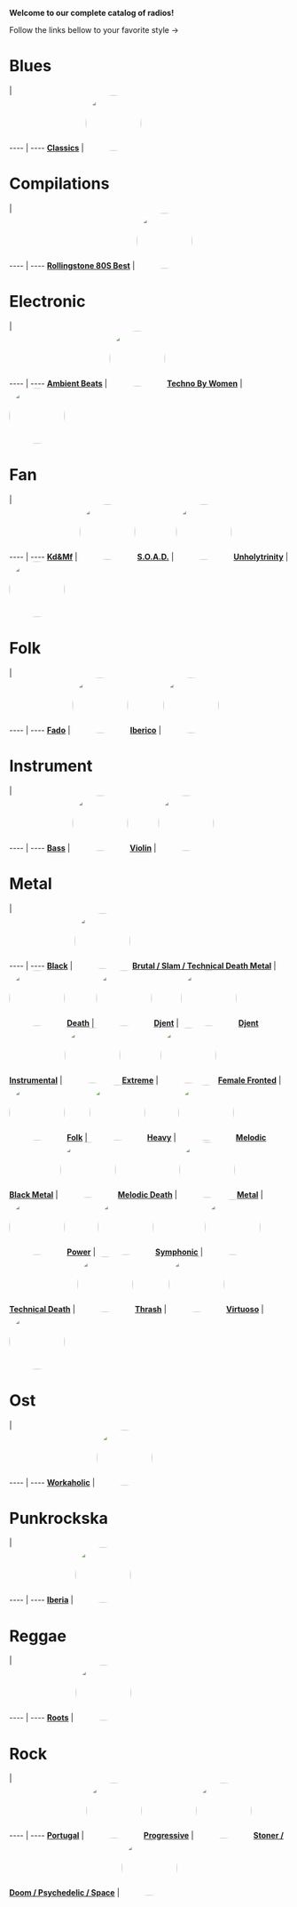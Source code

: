 
<style>
figure {
  border: 0px #cccccc solid;
  padding: 4px;
  margin: auto;
  align: center;
}
</style>
**Welcome to our complete catalog of radios!**

Follow the links bellow to your favorite style ->

# Blues

  |  
 ---- | ---- 
[**Classics**](https://radioninjapirata.github.io/radio_bluesclassics.html) | <a href="https://radioninjapirata.github.io/radio_bluesclassics.html" target="_blank"><img src="https://mosaic.scdn.co/640/ab67616d0000b2731063bd72c8de25474308ccc9ab67616d0000b2732e6be225f113e8c4ed7d2955ab67616d0000b2733414007c1c23c7a7b74dbc39ab67616d0000b273fa4665c1101e5de29ff1f2fe" height="100" width="auto" style="border-radius:50%"></a>

# Compilations

  |  
 ---- | ---- 
[**Rollingstone 80S Best**](https://radioninjapirata.github.io/radio_rollingbest80s.html) | <a href="https://radioninjapirata.github.io/radio_rollingbest80s.html" target="_blank"><img src="https://mosaic.scdn.co/640/ab67616d0000b2733b67e4695d120ebfe9ca359aab67616d0000b27356e31f8c1acf3546f3dde264ab67616d0000b273ad29c5617de8b6a5eb46a9f7ab67616d0000b273e16ef1864e8ac962afb99814" height="100" width="auto" style="border-radius:50%"></a>

# Electronic

  |  
 ---- | ---- 
[**Ambient Beats**](https://radioninjapirata.github.io/radio_ambbeat.html) | <a href="https://radioninjapirata.github.io/radio_ambbeat.html" target="_blank"><img src="https://mosaic.scdn.co/640/ab67616d0000b2731093911c53b493ec8634853fab67616d0000b2732b89f8899ef56aa3c062432aab67616d0000b27376d0a1a0a153d2f44c0800d0ab67616d0000b273d17d0be724ecd92fde775214" height="100" width="auto" style="border-radius:50%"></a>
[**Techno By Women**](https://radioninjapirata.github.io/radio_technowomen.html) | <a href="https://radioninjapirata.github.io/radio_technowomen.html" target="_blank"><img src="https://mosaic.scdn.co/640/ab67616d0000b2735b35c83dad983a82720b27aeab67616d0000b2739e918ea8428573df98e7596eab67616d0000b273ae834a949a69e10e40b806b2ab67616d0000b273d258f3fa410d1447ed30f575" height="100" width="auto" style="border-radius:50%"></a>

# Fan

  |  
 ---- | ---- 
[**Kd&Mf**](https://radioninjapirata.github.io/radio_fan_KDMF.html) | <a href="https://radioninjapirata.github.io/radio_fan_KDMF.html" target="_blank"><img src="https://mosaic.scdn.co/640/ab67616d0000b2730ba01de61a75ddec24961d9fab67616d0000b27318d9fb93569e3d97829d9551ab67616d0000b2735601c9baa23e8f6c1039929fab67616d0000b273b75fcdfbdd239fcf4b79d038" height="100" width="auto" style="border-radius:50%"></a>
[**S.O.A.D.**](https://radioninjapirata.github.io/radio_soad.html) | <a href="https://radioninjapirata.github.io/radio_soad.html" target="_blank"><img src="https://mosaic.scdn.co/640/ab67616d0000b2732dc63e977bd5101072adcef6ab67616d0000b27330d45198d0c9e8841f9a9578ab67616d0000b273869e711ac5cbb1460801e0e0ab67616d0000b273c8c79a39007e7f8e48393eac" height="100" width="auto" style="border-radius:50%"></a>
[**Unholytrinity**](https://radioninjapirata.github.io/radio_unholytrinity.html) | <a href="https://radioninjapirata.github.io/radio_unholytrinity.html" target="_blank"><img src="https://mosaic.scdn.co/640/ab67616d0000b2731fcce5a7b1a7b4fc4793d421ab67616d0000b273406e40f33c796883fea65f40ab67616d0000b2737befecf74a075298cc93766cab67616d0000b273f396ea414b735ef23e2ed1a9" height="100" width="auto" style="border-radius:50%"></a>

# Folk

  |  
 ---- | ---- 
[**Fado**](https://radioninjapirata.github.io/radio_fado.html) | <a href="https://radioninjapirata.github.io/radio_fado.html" target="_blank"><img src="https://mosaic.scdn.co/640/ab67616d0000b2730729b42d6bec2c0e2005bd68ab67616d0000b273204c9d4ec0b699df7c4a1cd5ab67616d0000b2732956a0eaa354239a43f447e0ab67616d0000b2735789f82fccbdc06501fd659d" height="100" width="auto" style="border-radius:50%"></a>
[**Iberico**](https://radioninjapirata.github.io/radio_folkiberico.html) | <a href="https://radioninjapirata.github.io/radio_folkiberico.html" target="_blank"><img src="https://mosaic.scdn.co/640/ab67616d0000b2733f14304012bdd8582e0160f7ab67616d0000b2735e3a627db554ec56172328d3ab67616d0000b2738fdf3361f8c613a002292352ab67616d0000b273ae03268fc196e1c196db608e" height="100" width="auto" style="border-radius:50%"></a>

# Instrument

  |  
 ---- | ---- 
[**Bass**](https://radioninjapirata.github.io/radio_bassists.html) | <a href="https://radioninjapirata.github.io/radio_bassists.html" target="_blank"><img src="https://mosaic.scdn.co/640/ab67616d0000b27330cdd668e9d6a9cf112b72c5ab67616d0000b27341667b1cfe4cfd8b9c4583f9ab67616d0000b27380c281b5f4b4b8f5b9c6e534ab67616d0000b273896e3102f6ae3798b8f6b53e" height="100" width="auto" style="border-radius:50%"></a>
[**Violin**](https://radioninjapirata.github.io/radio_violin.html) | <a href="https://radioninjapirata.github.io/radio_violin.html" target="_blank"><img src="https://mosaic.scdn.co/640/ab67616d0000b2739494811cb8eaeffac3337d83ab67616d0000b273cf7269008bdad4732d9d5a78ab67616d0000b273dc5828f1a258fae4843871e6ab67616d0000b273edd1b93ee66d6265337a592f" height="100" width="auto" style="border-radius:50%"></a>

# Metal

  |  
 ---- | ---- 
[**Black**](https://radioninjapirata.github.io/radio_blackmetal.html) | <a href="https://radioninjapirata.github.io/radio_blackmetal.html" target="_blank"><img src="https://mosaic.scdn.co/640/ab67616d0000b2731ac8daacdd67b2c2eb3ca03cab67616d0000b2733810c7a958fe681de3d09645ab67616d0000b273c35cbba804a7b27e6bc70cf0ab67616d0000b273d0159f7599cb6a1d6e04c507" height="100" width="auto" style="border-radius:50%"></a>
[**Brutal / Slam / Technical Death Metal**](https://radioninjapirata.github.io/radio_brutaldeathmetal.html) | <a href="https://radioninjapirata.github.io/radio_brutaldeathmetal.html" target="_blank"><img src="https://mosaic.scdn.co/640/ab67616d0000b27302feb7306e5877c5666bea3dab67616d0000b27312ae6ffad89c22a3c5e82612ab67616d0000b2732e00d815ab833722e5169213ab67616d0000b2736320a5fc343dcaeaca3924b0" height="100" width="auto" style="border-radius:50%"></a>
[**Death**](https://radioninjapirata.github.io/radio_deathmetal.html) | <a href="https://radioninjapirata.github.io/radio_deathmetal.html" target="_blank"><img src="https://mosaic.scdn.co/640/ab67616d0000b273950a7be6733eb9a9ae59cfc8ab67616d0000b273a977b5232b154ddf1ec8973eab67616d0000b273ba9b5086e0775e6796431424ab67616d0000b273f7ca0123ddbe392389fcf351" height="100" width="auto" style="border-radius:50%"></a>
[**Djent**](https://radioninjapirata.github.io/radio_djent.html) | <a href="https://radioninjapirata.github.io/radio_djent.html" target="_blank"><img src="https://mosaic.scdn.co/640/ab67616d0000b27361e70f73d884b17ea42bff0bab67616d0000b2737195635b367bac5888812504ab67616d0000b273e4e5c9ba3784ba4fabe6322eab67616d0000b273f6b012f647af862b577aff06" height="100" width="auto" style="border-radius:50%"></a>
[**Djent Instrumental**](https://radioninjapirata.github.io/radio_instrumentaldjent.html) | <a href="https://radioninjapirata.github.io/radio_instrumentaldjent.html" target="_blank"><img src="https://mosaic.scdn.co/640/ab67616d0000b27337538c46e7f5e312ceb0ba97ab67616d0000b2736bd767120e457b0d0b4cb2f0ab67616d0000b273a8d3579b47edc658f075ba48ab67616d0000b273c7025cb2e7e213a442a33576" height="100" width="auto" style="border-radius:50%"></a>
[**Extreme**](https://radioninjapirata.github.io/radio_extrememetal.html) | <a href="https://radioninjapirata.github.io/radio_extrememetal.html" target="_blank"><img src="https://mosaic.scdn.co/640/ab67616d0000b2735ed0d21a559c036223685bc5ab67616d0000b2736168c36ecaa43a0a61844728ab67616d0000b273c48c02cea6ba5bd07cc8d073ab67616d0000b273f1d01aea83c53baf27c3ae14" height="100" width="auto" style="border-radius:50%"></a>
[**Female Fronted**](https://radioninjapirata.github.io/radio_femalefrontedmetal.html) | <a href="https://radioninjapirata.github.io/radio_femalefrontedmetal.html" target="_blank"><img src="https://mosaic.scdn.co/640/ab67616d0000b273497166f08971ef98faf25a13ab67616d0000b273c02f13a41ff0fbf4523fc31cab67616d0000b273c0bddfda61f5d670053f23abab67616d0000b273f9a0a4358a4df299bff2b7d0" height="100" width="auto" style="border-radius:50%"></a>
[**Folk**](https://radioninjapirata.github.io/radio_folkmetal.html) | <a href="https://radioninjapirata.github.io/radio_folkmetal.html" target="_blank"><img src="https://mosaic.scdn.co/640/ab67616d0000b27302ae7b0b53e1f7473d000149ab67616d0000b2730c6715a685cdb488e47b7adeab67616d0000b2731b1cbe3303b3ed5d42196773ab67616d0000b273edb0c6227fc0f0d201da1733" height="100" width="auto" style="border-radius:50%"></a>
[**Heavy**](https://radioninjapirata.github.io/radio_heavymetal.html) | <a href="https://radioninjapirata.github.io/radio_heavymetal.html" target="_blank"><img src="https://mosaic.scdn.co/640/ab67616d0000b2731e71250e6ef484698ef79a83ab67616d0000b27329cb2b17a92f811e205c2141ab67616d0000b273323df1367675a3d9c0151cd9ab67616d0000b2736a11054327aded8963ce937d" height="100" width="auto" style="border-radius:50%"></a>
[**Melodic Black Metal**](https://radioninjapirata.github.io/radio_melodicblackmetal.html) | <a href="https://radioninjapirata.github.io/radio_melodicblackmetal.html" target="_blank"><img src="https://mosaic.scdn.co/640/ab67616d0000b2735d628991865f36c1020ab9fbab67616d0000b27378cea1eab65c147790f0cde9ab67616d0000b273b5ee762c5ccc4589d835b42cab67616d0000b273e0b9bbbe5a430bf16ce57549" height="100" width="auto" style="border-radius:50%"></a>
[**Melodic Death**](https://radioninjapirata.github.io/radio_melodicdeathmetal.html) | <a href="https://radioninjapirata.github.io/radio_melodicdeathmetal.html" target="_blank"><img src="https://mosaic.scdn.co/640/ab67616d0000b27378dc3cc3122c9fe9f1494d29ab67616d0000b27385a9f5b92faa15a557572a05ab67616d0000b2739eef79f6849f9a8c17b4ee8eab67616d0000b273e829355f39b6394a1e4481e5" height="100" width="auto" style="border-radius:50%"></a>
[**Metal**](https://radioninjapirata.github.io/radio_metal.html) | <a href="https://radioninjapirata.github.io/radio_metal.html" target="_blank"><img src="https://mosaic.scdn.co/640/ab67616d0000b27340d5227b1f071073b25762dbab67616d0000b27395dcac4d46153f995a5d2f40ab67616d0000b273b79be502e5580d1bfac98847ab67616d0000b273d14876e3b82950a0aec5c309" height="100" width="auto" style="border-radius:50%"></a>
[**Power**](https://radioninjapirata.github.io/radio_powermetal.html) | <a href="https://radioninjapirata.github.io/radio_powermetal.html" target="_blank"><img src="https://mosaic.scdn.co/640/ab67616d0000b2735eed79b40f21219c3d0923abab67616d0000b2738330a2c4271f5c6023a7a007ab67616d0000b273d76db43982b0d40bee3d7386ab67616d0000b273fe2e6dd6c1511a1d1c9259c3" height="100" width="auto" style="border-radius:50%"></a>
[**Symphonic**](https://radioninjapirata.github.io/radio_symphonicmetal.html) | <a href="https://radioninjapirata.github.io/radio_symphonicmetal.html" target="_blank"><img src="https://mosaic.scdn.co/640/ab67616d0000b27370290893f18adf4b7d909bd8ab67616d0000b273a89940fa65f3e835ca3ebfb7ab67616d0000b273aceb2de514493fb4f6fc55ecab67616d0000b273e185516070d7eaca274fccc3" height="100" width="auto" style="border-radius:50%"></a>
[**Technical Death**](https://radioninjapirata.github.io/radio_technicaldeathmetal.html) | <a href="https://radioninjapirata.github.io/radio_technicaldeathmetal.html" target="_blank"><img src="https://mosaic.scdn.co/640/ab67616d0000b273522d0a97186454586761924eab67616d0000b2735f519d6175480a5d72457dfdab67616d0000b273682be18ae05ee37d16bafe75ab67616d0000b273b43cc21c0cc91fdbe7200b21" height="100" width="auto" style="border-radius:50%"></a>
[**Thrash**](https://radioninjapirata.github.io/radio_thrashmetal.html) | <a href="https://radioninjapirata.github.io/radio_thrashmetal.html" target="_blank"><img src="https://mosaic.scdn.co/640/ab67616d0000b2730d803877734c853b8995071fab67616d0000b2735536717c3b3998b68e654dbdab67616d0000b273d1827330311d566057c47c2cab67616d0000b273f0ba1fa621597f0560ba729b" height="100" width="auto" style="border-radius:50%"></a>
[**Virtuoso**](https://radioninjapirata.github.io/radio_guitarvirtuoso.html) | <a href="https://radioninjapirata.github.io/radio_guitarvirtuoso.html" target="_blank"><img src="https://mosaic.scdn.co/640/ab67616d0000b2736301a64017992f164099f22dab67616d0000b27384ca1a6dc7d04dee6af217ecab67616d0000b273a762cf3a318f4411a1447c6fab67616d0000b273bdf99c169a7a48d32ed9aa53" height="100" width="auto" style="border-radius:50%"></a>

# Ost

  |  
 ---- | ---- 
[**Workaholic**](https://radioninjapirata.github.io/radio_ostworkaholic.html) | <a href="https://radioninjapirata.github.io/radio_ostworkaholic.html" target="_blank"><img src="https://mosaic.scdn.co/640/ab67616d0000b2731a14627e47239473b7e3b6edab67616d0000b2732b4d071f7824b2c60c3b85cdab67616d0000b273a0b4ce54fd48230592f05460ab67616d0000b273c924db67b20b34c8eb76b264" height="100" width="auto" style="border-radius:50%"></a>

# Punkrockska

  |  
 ---- | ---- 
[**Iberia**](https://radioninjapirata.github.io/radio_iberianpunkrock.html) | <a href="https://radioninjapirata.github.io/radio_iberianpunkrock.html" target="_blank"><img src="https://mosaic.scdn.co/640/ab67616d0000b27338b011d9b5b1144c126186d1ab67616d0000b2735c9eeee5b6547d5513626527ab67616d0000b2736cb148b19d17f747849eda8dab67616d0000b273827bdf89138ad415fd4d3cf3" height="100" width="auto" style="border-radius:50%"></a>

# Reggae

  |  
 ---- | ---- 
[**Roots**](https://radioninjapirata.github.io/radio_reggaeroots.html) | <a href="https://radioninjapirata.github.io/radio_reggaeroots.html" target="_blank"><img src="https://mosaic.scdn.co/640/ab67616d0000b27382716988ee5d3904b835efb8ab67616d0000b273995588ad272e39bfc75016a3ab67616d0000b273d3a7ad5c7d4d3495aa704b45ab67616d0000b273e76b157287d6dac260f65c32" height="100" width="auto" style="border-radius:50%"></a>

# Rock

  |  
 ---- | ---- 
[**Portugal**](https://radioninjapirata.github.io/radio_rockportugues.html) | <a href="https://radioninjapirata.github.io/radio_rockportugues.html" target="_blank"><img src="https://mosaic.scdn.co/640/ab67616d0000b2730366d385bf33f958730afd8bab67616d0000b2731f8338a47c61445ea76a3c7aab67616d0000b2734beb2c52f7ccd027e79c1b4eab67616d0000b273a63843d0d1ae023dab4652d3" height="100" width="auto" style="border-radius:50%"></a>
[**Progressive**](https://radioninjapirata.github.io/radio_progrock.html) | <a href="https://radioninjapirata.github.io/radio_progrock.html" target="_blank"><img src="https://mosaic.scdn.co/640/ab67616d0000b2732e2faa2200707442b1842457ab67616d0000b2737e26dbfba6ceae71385b8446ab67616d0000b273d00c17b46e94f64eb5da796eab67616d0000b273fc295361aac7f636ef4ff6f7" height="100" width="auto" style="border-radius:50%"></a>
[**Stoner / Doom / Psychedelic / Space**](https://radioninjapirata.github.io/radio_stonerrock.html) | <a href="https://radioninjapirata.github.io/radio_stonerrock.html" target="_blank"><img src="https://mosaic.scdn.co/640/ab67616d0000b2733ace07defffc85b6a3392626ab67616d0000b27378854a2945db50e37325bc09ab67616d0000b27389912150fdf6af6064486db3ab67616d0000b273efd19d3864b803bcfa86ad62" height="100" width="auto" style="border-radius:50%"></a>